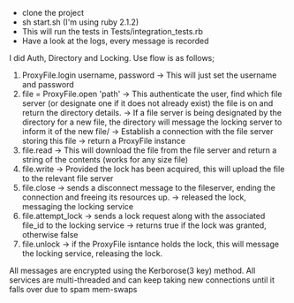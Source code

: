 * clone the project
* sh start.sh (I'm using ruby 2.1.2)
* This will run the tests in Tests/integration_tests.rb
* Have a look at the logs, every message is recorded

I did Auth, Directory and Locking.
Use flow is as follows;
 1. ProxyFile.login username, password
    -> This will just set the username and password
 2. file = ProxyFile.open 'path'
    -> This authenticate the user, find which file server (or designate one if it does not already exist) the file is on and return the directory details.
       -> If a file server is being designated by the directory for a new file, the directory will message the locking server to inform it of the new file/
    -> Establish a connection with the file server storing this file
    -> return a ProxyFile instance
 3. file.read
    -> This will download the file from the file server and return a string of the contents (works for any size file)
 4. file.write
    -> Provided the lock has been acquired, this will upload the file to the relevant file server
 5. file.close
    -> sends a disconnect message to the fileserver, ending the connection and freeing its resources up.
    -> released the lock, messaging the locking service
 5. file.attempt_lock
    -> sends a lock request along with the associated file_id to the locking service
    -> returns true if the lock was granted, otherwise false
 6. file.unlock
    -> if the ProxyFile isntance holds the lock, this will message the locking service, releasing the lock.
    

All messages are encrypted using the Kerborose(3 key) method.
All services are multi-threaded and can keep taking new connections until it falls over due to spam mem-swaps